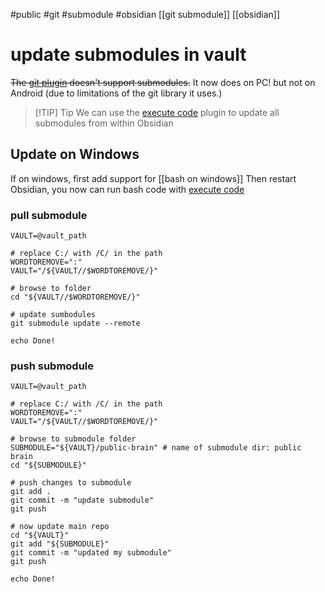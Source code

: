 #public #git #submodule #obsidian
[[git submodule]]
[[obsidian]]
# update submodules in vault
~~The [git plugin](https://github.com/denolehov/obsidian-git) doesn't support submodules.~~ It now does on PC! 
but not on Android (due to limitations of the git library it uses.)

> [!TIP] Tip
> We can use the [execute code](https://github.com/twibiral/obsidian-execute-code) plugin to update all submodules from within Obsidian

## Update on Windows
If on windows, first add support for [[bash on windows]]
Then restart Obsidian, you now can run bash code with [execute code](https://github.com/twibiral/obsidian-execute-code)

### pull submodule
```shell
VAULT=@vault_path

# replace C:/ with /C/ in the path
WORDTOREMOVE=":"
VAULT="/${VAULT//$WORDTOREMOVE/}"

# browse to folder
cd "${VAULT//$WORDTOREMOVE/}"

# update sumbodules
git submodule update --remote

echo Done!
```

### push submodule
```shell
VAULT=@vault_path

# replace C:/ with /C/ in the path
WORDTOREMOVE=":"
VAULT="/${VAULT//$WORDTOREMOVE/}"

# browse to submodule folder
SUBMODULE="${VAULT}/public-brain" # name of submodule dir: public brain 
cd "${SUBMODULE}"  

# push changes to submodule
git add .
git commit -m "update submodule"
git push

# now update main repo
cd "${VAULT}"
git add "${SUBMODULE}"
git commit -m "updated my submodule"
git push

echo Done!
```